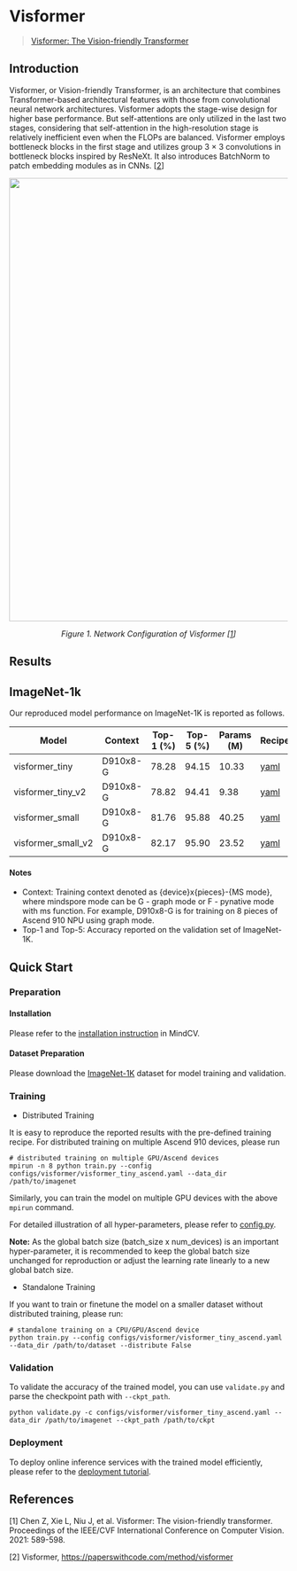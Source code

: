 # Visformer
>  [Visformer: The Vision-friendly Transformer](https://arxiv.org/abs/2104.12533)

## Introduction

Visformer, or Vision-friendly Transformer, is an architecture that combines Transformer-based architectural features with those from convolutional neural network architectures. Visformer adopts the stage-wise design for higher base performance. But self-attentions are only utilized in the last two stages, considering that self-attention in the high-resolution stage is relatively inefficient even when the FLOPs are balanced. Visformer employs bottleneck blocks in the first stage and utilizes group 3 × 3 convolutions in bottleneck blocks inspired by ResNeXt. It also introduces BatchNorm to patch embedding modules as in CNNs. [[2](#references)]

<p align="center">
  <img src="https://user-images.githubusercontent.com/8156835/210043162-8b861b87-73ba-4376-aae9-534496896c37.png" width=800 />
</p>
<p align="center">
  <em>Figure 1. Network Configuration of Visformer  [<a href="https://arxiv.org/abs/2104.12533">1</a>] </em>
</p>

## Results

## ImageNet-1k

Our reproduced model performance on ImageNet-1K is reported as follows.

<div align="center">

| Model              | Context  | Top-1 (%) | Top-5 (%) | Params (M) | Recipe                                                                                                     | Download                                                                                   |
|--------------------|----------|-----------|-----------|------------|------------------------------------------------------------------------------------------------------------|--------------------------------------------------------------------------------------------|
| visformer_tiny     | D910x8-G | 78.28     | 94.15     | 10.33      | [yaml](https://github.com/mindspore-lab/mindcv/blob/main/configs/visformer/visformer_tiny_ascend.yaml)     | [weights](https://download.mindspore.cn/toolkits/mindcv/visformer/visformer_tiny-daee0322.ckpt)     |
| visformer_tiny_v2  | D910x8-G | 78.82     | 94.41     | 9.38       | [yaml](https://github.com/mindspore-lab/mindcv/blob/main/configs/visformer/visformer_tiny_v2_ascend.yaml)  | [weights](https://download.mindspore.cn/toolkits/mindcv/visformer/visformer_tiny_v2-6711a758.ckpt)  |
| visformer_small    | D910x8-G | 81.76     | 95.88     | 40.25      | [yaml](https://github.com/mindspore-lab/mindcv/blob/main/configs/visformer/visformer_small_ascend.yaml)    | [weights](https://download.mindspore.cn/toolkits/mindcv/visformer/visformer_small-6c83b6db.ckpt)    |
| visformer_small_v2 | D910x8-G | 82.17     | 95.90     | 23.52      | [yaml](https://github.com/mindspore-lab/mindcv/blob/main/configs/visformer/visformer_small_v2_ascend.yaml) | [weights](https://download.mindspore.cn/toolkits/mindcv/visformer/visformer_small_v2-63674ade.ckpt) |

</div>

#### Notes
- Context: Training context denoted as {device}x{pieces}-{MS mode}, where mindspore mode can be G - graph mode or F - pynative mode with ms function. For example, D910x8-G is for training on 8 pieces of Ascend 910 NPU using graph mode.
- Top-1 and Top-5: Accuracy reported on the validation set of ImageNet-1K.

## Quick Start
### Preparation

#### Installation
Please refer to the [installation instruction](https://github.com/mindspore-lab/mindcv#installation) in MindCV.

#### Dataset Preparation
Please download the [ImageNet-1K](https://www.image-net.org/challenges/LSVRC/2012/index.php) dataset for model training and validation.

### Training

* Distributed Training

It is easy to reproduce the reported results with the pre-defined training recipe. For distributed training on multiple Ascend 910 devices, please run

```shell
# distributed training on multiple GPU/Ascend devices
mpirun -n 8 python train.py --config configs/visformer/visformer_tiny_ascend.yaml --data_dir /path/to/imagenet
```

Similarly, you can train the model on multiple GPU devices with the above `mpirun` command.

For detailed illustration of all hyper-parameters, please refer to [config.py](https://github.com/mindspore-lab/mindcv/blob/main/config.py).

**Note:**  As the global batch size  (batch_size x num_devices) is an important hyper-parameter, it is recommended to keep the global batch size unchanged for reproduction or adjust the learning rate linearly to a new global batch size.

* Standalone Training

If you want to train or finetune the model on a smaller dataset without distributed training, please run:

```shell
# standalone training on a CPU/GPU/Ascend device
python train.py --config configs/visformer/visformer_tiny_ascend.yaml --data_dir /path/to/dataset --distribute False
```

### Validation

To validate the accuracy of the trained model, you can use `validate.py` and parse the checkpoint path with `--ckpt_path`.

```
python validate.py -c configs/visformer/visformer_tiny_ascend.yaml --data_dir /path/to/imagenet --ckpt_path /path/to/ckpt
```

### Deployment

To deploy online inference services with the trained model efficiently, please refer to the [deployment tutorial](https://mindspore-lab.github.io/mindcv/tutorials/deployment/).

## References
[1] Chen Z, Xie L, Niu J, et al. Visformer: The vision-friendly transformer. Proceedings of the IEEE/CVF International Conference on Computer Vision. 2021: 589-598.

[2] Visformer, https://paperswithcode.com/method/visformer
